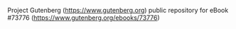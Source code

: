 Project Gutenberg (https://www.gutenberg.org) public repository for
eBook #73776 (https://www.gutenberg.org/ebooks/73776)
